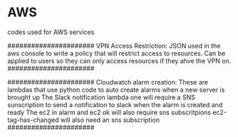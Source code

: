 # AWS
codes used for AWS services

######################
VPN Access Restriction:
JSON used in the aws console to write a policy that will restrict access to resources. Can be applied to users so they can only access resources if they ahve the VPN on. 
######################

######################
Cloudwatch alarm creation:
These are lambdas that use python code to auto create alarms when a new server is brought up
The Slack notification lambda one will require a SNS sunscription to send a notification to slack when the alarm is created and ready
The ec2 in alarm and ec2 ok will also require sns subscritpions
	ec2-tag-has-changed will also need an sns subscription
######################
